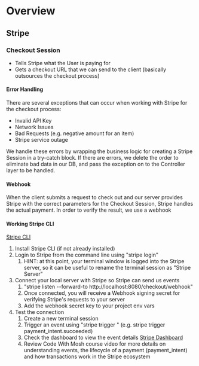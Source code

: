 # Overview

## Stripe


### Checkout Session
* Tells Stripe what the User is paying for
* Gets a checkout URL that we can send to the client (basically outsources the checkout process)

#### Error Handling
There are several exceptions that can occur when working with Stripe for the checkout process:
* Invalid API Key
* Network Issues
* Bad Requests (e.g. negative amount for an item)
* Stripe service outage

We handle these errors by wrapping the business logic for creating a Stripe Session in a try-catch block. 
If there are errors, we delete the order to eliminate bad data in our DB, and pass the exception on to the Controller layer to be handled.

#### Webhook
When the client submits a request to check out and our server provides Stripe with the correct parameters for the Checkout Session, Stripe handles the actual payment.
In order to verify the result, we use a webhook

#### Working Stripe CLI
[Stripe CLI](https://docs.stripe.com/stripe-cli)

1. Install Stripe CLI (if not already installed)
2. Login to Stripe from the command line using "stripe login"
   1. HINT: at this point, your terminal window is logged into the Stripe server, so it can be useful to rename the terminal session as "Stripe Server"
3. Connect your local server with Stripe so Stripe can send us events
   1. "stripe listen --forward-to http://localhost:8080/checkout/webhook"
   2. Once connected, you will receive a Webhook signing secret for verifying Stripe's requests to your server
   3. Add the webhook secret key to your project env vars
4. Test the connection
   1. Create a new terminal session
   2. Trigger an event using "stripe trigger <event type>" (e.g. stripe trigger payment_intent.succeeded)
   3. Check the dashboard to view the event details [Stripe Dashboard](https://dashboard.stripe.com/test/dashboard)
   4. Review Code With Mosh course video for more details on understanding events, the lifecycle of a payment (payment_intent) and how transactions work in the Stripe ecosystem
